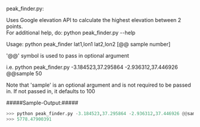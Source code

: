 peak_finder.py:

Uses Google elevation API to calculate the highest elevation between 2 points.  
For additional help, do: python peak_finder.py --help

Usage:
python peak_finder lat1,lon1 lat2,lon2 [@@ sample number]  

'@@' symbol is used to pass in optional argument

i.e. python peak_finder.py -3.184523,37.295864 -2.936312,37.446926 @@sample 50

Note that 'sample' is an optional argument and is not required to be passed in. If not passed in, it defaults to 100


#####Sample-Output:#####
```python
>>> python peak_finder.py -3.184523,37.295864 -2.936312,37.446926 @@sample 100
>>> 5778.47900391
```

